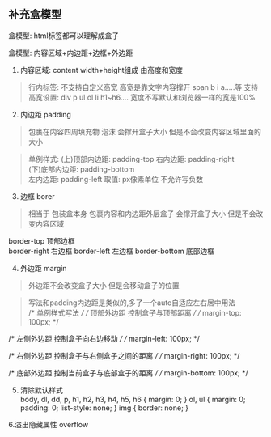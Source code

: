 ## 补充盒模型 
盒模型: html标签都可以理解成盒子  

盒模型: 内容区域+内边距+边框+外边距  

1. 内容区域: content  width+height组成 由高度和宽度  
>行内标签: 不支持自定义高宽  高宽是靠文字内容撑开  span b i a.....等
>支持高宽设置: div p  ul ol li  h1~h6....  宽度不写默认和浏览器一样的宽是100%


2. 内边距 padding  
>包裹在内容四周填充物  泡沫 
>会撑开盒子大小  但是不会改变内容区域里面的大小    

>单例样式: 
 (上)顶部内边距: padding-top
 右内边距: padding-right  
 (下)底部内边距: padding-bottom  
 左内边距: padding-left
 取值: px像素单位  不允许写负数  

 3. 边框 borer 
 >相当于 包装盒本身   包裹内容和内边距外层盒子
 >会撑开盒子大小  但是不会改变内容区域  

border-top     顶部边框  
border-right   右边框 
border-left    左边框
border-bottom  底部边框


 4. 外边距 margin
 >外边距不会改变盒子大小   但是会移动盒子的位置  

 >写法和padding内边距是类似的,多了一个auto自适应左右居中用法  
/* 单例样式写法  */
/* 顶部外边距    控制盒子与顶部距离   */
/* margin-top: 100px; */

/* 左侧外边距 控制盒子向右边移动 */
/* margin-left: 100px; */

/* 右侧外边距    控制盒子与右侧盒子之间的距离  */
/* margin-right: 100px; */

/* 底部外边距  控制当前盒子与底部盒子的距离   */
/* margin-bottom: 100px; */

5. 清除默认样式  
body,
dl,
dd,
p,
h1,
h2,
h3,
h4,
h5,
h6 {
    margin: 0;
}
ol,
ul {
    margin: 0;
    padding: 0;
    list-style: none;
}
img {
    border: none;
}

6.溢出隐藏属性   overflow  
 



    
